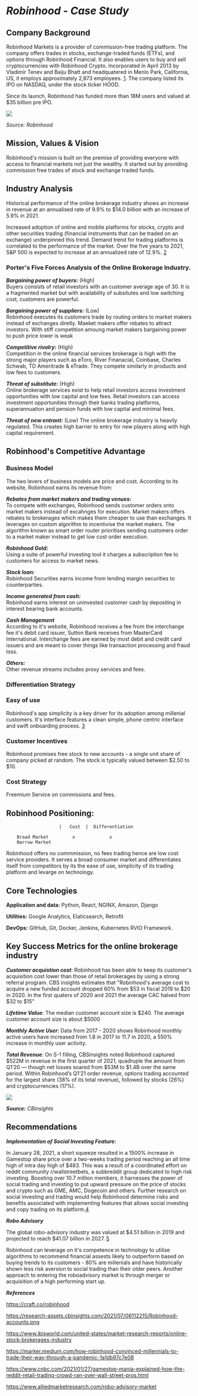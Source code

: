 # *Robinhood - Case Study*


## **Company Background**

 Robinhood Markets is a provider of commission-free trading platform. The company offers trades in stocks, exchange-traded funds (ETFs), and options through Robinhood Financial. It also enables users to buy and sell cryptocurrencies with Robinhood Crypto. Incorporated in April 2013 by Vladimir Tenev and Baiju Bhatt and headquatered in Menlo Park, California, US, it employs approximately 2,873 employees. [1](https://craft.co/robinhood). The company listed its IPO on NASDAQ, under the stock ticker HOOD.

Since its launch, Robinhood has funded more than 18M users and valued at $35 billion pre IPO.

![](https://research-assets.cbinsights.com/2021/07/06112215/Robinhood-accounts.png)

*Source: Robinhood*

## **Mission, Values & Vision**
Robinhood's mission is built on the premise of providing everyone with access to financial markets not just the wealthy.
It started out by providing commission free trades of stock and exchange traded funds.


## **Industry Analysis**

Historical performance of the online brokerage industry shows an increase in revenue at an annualised rate of 9.9% to $14.0 billion with an increase of 5.9% in 2021.

Increased adoption of online and mobile platforms for stocks, crypto and other securities trading (financial instruments that can be traded on an exchange) underpinned this trend. Demand trend for trading platforms is correlated to the performance of the market. Over the five years to 2021, S&P 500 is expected to increase at an annualized rate of 12.9%. [2](https://www.ibisworld.com/united-states/market-research-reports/online-stock-brokerages-industry/)


### **Porter's Five Forces Analysis of the Online Brokerage Industry.**

***Bargaining power of buyers:*** (High) \
Buyers consists of retail investors with an customer average age of 30. It is a fragmented market but with availability of subsitutes and low switching cost, customers are powerful.

***Bargaining power of suppliers:*** (Low) \
Robinhood executes its customers trade by routing orders to market makers instead of exchanges diretly. Maeket makers offer rebates to attract investors. With stiff competition amoung market makers bargaining power to push price lower is weak

***Competitive rivalry:*** (High) \
Competition in the online financial services brokerage is high with the strong major players such as eToro, River Finanacial, Coinbase, Charles Schwab, TD Ameritrade & eTrade. They compete similarly in products and low fees to customers.

***Threat of substitute:*** (High) \
Online brokerage services exist to help retail investors access investment opportunities with low capital and low fees. Retail investors can access investment opportunities through their banks trading platforms, superannuation and pension funds with low capital and minimal fees.

***Threat of new entrant:*** (Low)
The online brokerage industry is heavily regulated. This creates  high barrier to entry for new players along with high capital requirement.

## **Robinhood's Competitive Advantage**

### **Business Model**

The two levers of business models are price and cost. According to its website, Robinhood earns its revenue from:

***Rebates from market makers and trading venues:*** \
To compete with exchanges, Robinhood sends customer orders onto market makers instead of excahnges for execution. Market makers offers rebates to brokerages which makes them cheaper to use than exchanges. It leverages on custom algorithm to incentivise the market makers. The algorithm known as smart order router prioritises sending customers order to a market maker instead to get low cost order execution.

***Robinhood Gold:*** \
Using a suite of powerful investing tool it charges a subscription fee to customers for access to market news. 

***Stock loan:*** \
Robinhood Securities earns income from lending margin securities to counterparties. 

***Income generated from cash:*** \
Robinhood earns interest on uninvested customer cash by depositing in interest bearing bank accounts.

***Cash Management*** \
According to it's website, Robinhood receives a fee from the interchange fee it's debit card issuer, Sutton Bank receives from MasterCard International. Interchange fees are earned by most debit and credit card issuers and are meant to cover things like transaction processing and fraud loss.

***Others:***  
Other revenue streams includes proxy services and fees.

### **Differentiation Strategy**
### **Easy of use**
Robinhood's app simplicity is a key driver for its adoption among millenial customers. It's interface features a clean simple, phone centric interface and swift onboarding process. [3](https://marker.medium.com/how-robinhood-convinced-millennials-to-trade-their-way-through-a-pandemic-1a1db97c7e08) 

### **Customer Incentives**
Robinhood promises free stock to new accounts - a single unit share of company picked at random. The stock is typically valued between $2.50 to $10.

### **Cost Strategy**
Freemium Service on commissions and fees.


## **Robinhood Positioning:**

                        |   Cost  |  Differentiation
        
        Broad Market         x             x
        Narrow Market

Robinhood offers no commmission, no fees trading hence are low cost service providers. It serves a broad consumer market and differentiates itself from competitors by its the ease of use, simplicity of its trading platform and levarge on technology. 



## **Core Technologies**
**Application and data:** Python, React, NGINX, Amazon, Django

**Utilities:**
Google Analytics, Elaticsearch, Retrofit

**DevOps:** GitHub, Git, Docker, Jenkins, Kubernetes
RVIO Framework.


## **Key Success Metrics for the online brokerage industry** ##


***Customer acquistion cost***: Robinhood has been able to keep its customer's acquisition cost lower than those of retail brokerages by using a strong referral program. CBS insights estimates that "Robinhood's average cost to acquire a new funded account  dropped 60% from $53 in fiscal 2019 to $20 in 2020. In the first quaters of 2020 and 2021 the average CAC halved from $32 to $15"

***Lifetime Value***: The median customer account size is $240. The average customer account size is about $5000

***Monthly Active User***: 
Data from 2017 - 2020 shows Robinhood monthly active users have increased from 1.8 in 2017 to 11.7 in 2020, a 550% increase in monthly user activity.  

***Total Revenue***:
On S-1 filling, CBSinsights noted Robinhood captured $522M in revenue in the first quarter of 2021, quadruple the amount from Q1’20 — though net losses soared from $53M to $1.4B over the same period. Within Robinhood’s Q1’21 order revenue, options trading accounted for the largest share (38% of its total revenue), followed by stocks (26%) and cryptocurrencies (17%).


![](https://research-assets.cbinsights.com/2021/07/06112039/Robinhood-MAU-and-revenues.jpg)

***Source:*** *CBinsights*


## **Recommendations**

***Implementation of Social Investing Feature:***

In January 28, 2021, a short squeeze resulted in a 1500% increase in Gamestop share price over a two-weeks trading period reaching an all time high of intra day high of $483. This was a result of a coordinated effort on reddit community r/wallstreetbets, a subbreddit group dedicated to high risk investing. Boosting over 10.7 million members, it harnesses the power of social trading and investing to put upward pressure on the price of stocks and crypto such as GME, AMC, Dogecoin and others. Further research on social investing and trading would help Robinhood determine risks and benefits associated with implementing features that allows social investing and copy trading on its platform.[4](https://www.cnbc.com/2021/01/27/gamestop-mania-explained-how-the-reddit-retail-trading-crowd-ran-over-wall-street-pros.html)

***Robo Advisory***

The global robo-advisory industry was valued at $4.51 billion in 2019 and projected to reach $41.07 billion in 2027. [5](https://www.alliedmarketresearch.com/robo-advisory-market) 

Robinhood can leverage on it's competence in technology to utilise algorithms to recommend financial assests likely to outperform based on buying trends to its customers - 80% are millenials and have historically shown less risk aversion to social trading than their older peers. Another approach to entering the roboadvisory market is through merger or acquisition of a high performing start up.


***References***

https://craft.co/robinhood

https://research-assets.cbinsights.com/2021/07/06112215/Robinhood-accounts.png

https://www.ibisworld.com/united-states/market-research-reports/online-stock-brokerages-industry

https://marker.medium.com/how-robinhood-convinced-millennials-to-trade-their-way-through-a-pandemic-1a1db97c7e08

https://www.cnbc.com/2021/01/27/gamestop-mania-explained-how-the-reddit-retail-trading-crowd-ran-over-wall-street-pros.html

https://www.alliedmarketresearch.com/robo-advisory-market